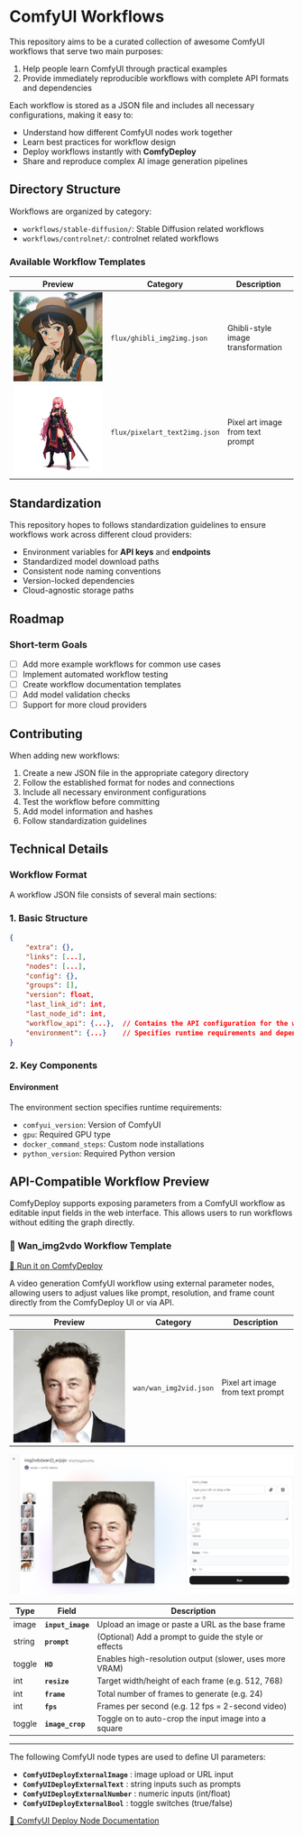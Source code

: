 # ComfyUI Workflows

This repository aims to be a curated collection of awesome ComfyUI workflows that serve two main purposes:

1. Help people learn ComfyUI through practical examples
2. Provide immediately reproducible workflows with complete API formats and dependencies

Each workflow is stored as a JSON file and includes all necessary configurations, making it easy to:

- Understand how different ComfyUI nodes work together
- Learn best practices for workflow design
- Deploy workflows instantly with **ComfyDeploy**
- Share and reproduce complex AI image generation pipelines

## Directory Structure

Workflows are organized by category:

- `workflows/stable-diffusion/`: Stable Diffusion related workflows
- `workflows/controlnet/`: controlnet related workflows

### Available Workflow Templates

| Preview                                              | Category                      | Description                       |
| ---------------------------------------------------- | ----------------------------- | --------------------------------- |
| ![](<workflows\flux\GhibliStyleGenerator(flux).png>) | `flux/ghibli_img2img.json`    | Ghibli-style image transformation |
| ![](<workflows\flux\PixelArtGenerator(flux).png>)    | `flux/pixelart_text2img.json` | Pixel art image from text prompt  |

## Standardization

This repository hopes to follows standardization guidelines to ensure workflows work across different cloud providers:

- Environment variables for **API keys** and **endpoints**
- Standardized model download paths
- Consistent node naming conventions
- Version-locked dependencies
- Cloud-agnostic storage paths

## Roadmap

### Short-term Goals

- [ ] Add more example workflows for common use cases
- [ ] Implement automated workflow testing
- [ ] Create workflow documentation templates
- [ ] Add model validation checks
- [ ] Support for more cloud providers

## Contributing

When adding new workflows:

1. Create a new JSON file in the appropriate category directory
2. Follow the established format for nodes and connections
3. Include all necessary environment configurations
4. Test the workflow before committing
5. Add model information and hashes
6. Follow standardization guidelines

## Technical Details

### Workflow Format

A workflow JSON file consists of several main sections:

### 1. Basic Structure

```json
{
    "extra": {},
    "links": [...],
    "nodes": [...],
    "config": {},
    "groups": [],
    "version": float,
    "last_link_id": int,
    "last_node_id": int,
    "workflow_api": {...},  // Contains the API configuration for the workflow
    "environment": {...}    // Specifies runtime requirements and dependencies
}
```

### 2. Key Components

#### Environment

The environment section specifies runtime requirements:

- `comfyui_version`: Version of ComfyUI
- `gpu`: Required GPU type
- `docker_command_steps`: Custom node installations
- `python_version`: Required Python version

## API-Compatible Workflow Preview

ComfyDeploy supports exposing parameters from a ComfyUI workflow as editable input fields in the web interface. This allows users to run workflows without editing the graph directly.

### 🔧 Wan_img2vdo Workflow Template

[🚀 Run it on ComfyDeploy](https://app.comfydeploy.com/share/comfy-deploy/5PZzf7jAg0XmJPPp)

A video generation ComfyUI workflow using external parameter nodes, allowing users to adjust values like prompt, resolution, and frame count directly from the ComfyDeploy UI or via API.

| Preview                            | Category               | Description                      |
| ---------------------------------- | ---------------------- | -------------------------------- |
| ![](workflows/wan/wan_img2vdo.gif) | `wan/wan_img2vid.json` | Pixel art image from text prompt |

![UI Preview](./assets/Screenshot_01.png)

| Type   | Field             | Description                                             |
| ------ | ----------------- | ------------------------------------------------------- |
| image  | **`input_image`** | Upload an image or paste a URL as the base frame        |
| string | **`prompt`**      | (Optional) Add a prompt to guide the style or effects   |
| toggle | **`HD`**          | Enables high-resolution output (slower, uses more VRAM) |
| int    | **`resize`**      | Target width/height of each frame (e.g. 512, 768)       |
| int    | **`frame`**       | Total number of frames to generate (e.g. 24)            |
| int    | **`fps`**         | Frames per second (e.g. 12 fps = 2-second video)        |
| toggle | **`image_crop`**  | Toggle on to auto-crop the input image into a square    |

---

The following ComfyUI node types are used to define UI parameters:

- **`ComfyUIDeployExternalImage`** : image upload or URL input
- **`ComfyUIDeployExternalText`** : string inputs such as prompts
- **`ComfyUIDeployExternalNumber`** : numeric inputs (int/float)
- **`ComfyUIDeployExternalBool`** : toggle switches (true/false)

[🔗 ComfyUI Deploy Node Documentation](https://github.com/BennyKok/comfyui-deploy)
